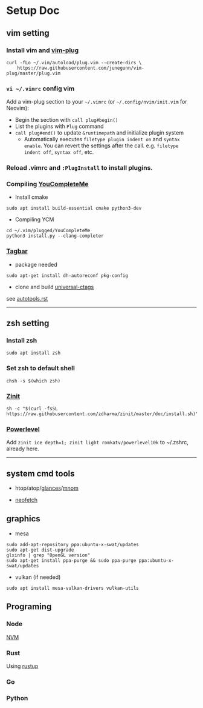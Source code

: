 # Setup Doc

## vim setting

### Install vim and [vim-plug](https://github.com/junegunn/vim-plug)

```shell
curl -fLo ~/.vim/autoload/plug.vim --create-dirs \
    https://raw.githubusercontent.com/junegunn/vim-plug/master/plug.vim
```

### `vi ~/.vimrc` config vim

Add a vim-plug section to your `~/.vimrc` (or `~/.config/nvim/init.vim` for Neovim):

- Begin the section with `call plug#begin()`
- List the plugins with `Plug` command
- `call plug#end()` to update `&runtimepath` and initialize plugin system
  - Automatically executes `filetype plugin indent on` and `syntax enable`.
    You can revert the settings after the call. e.g. `filetype indent off`, `syntax off`, etc.

### Reload .vimrc and `:PlugInstall` to install plugins.

### Compiling [YouCompleteMe](https://github.com/Valloric/YouCompleteMe)

- Install cmake

```shell
sudo apt install build-essential cmake python3-dev
```

- Compiling YCM

```shell
cd ~/.vim/plugged/YouCompleteMe
python3 install.py --clang-completer
```

### [Tagbar](https://github.com/majutsushi/tagbar)

- package needed

```shell
sudo apt-get install dh-autoreconf pkg-config
```

- clone and build [universal-ctags](https://github.com/universal-ctags/ctags)

see [autotools.rst](https://github.com/universal-ctags/ctags/blob/master/docs/autotools.rst)

---

## zsh setting

### Install zsh

```shell
sudo apt install zsh
```

### Set zsh to default shell

```shell
chsh -s $(which zsh)
```

### [Zinit](https://github.com/zdharma/zinit)

```shell
sh -c "$(curl -fsSL https://raw.githubusercontent.com/zdharma/zinit/master/doc/install.sh)"
```

### [Powerlevel](https://github.com/romkatv/powerlevel10k#zinit)

Add `zinit ice depth=1; zinit light romkatv/powerlevel10k` to ~/.zshrc, already here.

---

## system cmd tools

- htop/atop/[glances](https://github.com/nicolargo/glances)/[mnom](http://nmon.sourceforge.net/pmwiki.php)

- [neofetch](https://github.com/dylanaraps/neofetch)

## graphics

- mesa

```shell
sudo add-apt-repository ppa:ubuntu-x-swat/updates
sudo apt-get dist-upgrade
glxinfo | grep "OpenGL version"
sudo apt-get install ppa-purge && sudo ppa-purge ppa:ubuntu-x-swat/updates
```

- vulkan (if needed)

```shell
sudo apt install mesa-vulkan-drivers vulkan-utils
```

## Programing

### Node

[NVM](https://github.com/nvm-sh/nvm)

### Rust

Using [rustup](https://www.rust-lang.org/tools/install)

### Go

### Python
